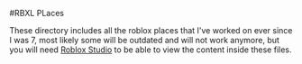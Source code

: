 #RBXL PLaces

These directory includes all the roblox places that I've worked on ever since I was 7, most likely some will be outdated and will not work anymore, but you will need [Roblox Studio](https://s3.amazonaws.com/setup.roblox.com/RobloxStudioLauncherBeta.exe) to be able to view the content inside these files. 
